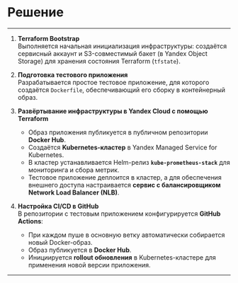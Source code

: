 # Решение

***

1. **Terraform Bootstrap**  
   Выполняется начальная инициализация инфраструктуры: создаётся сервисный аккаунт и S3-совместимый бакет (в Yandex Object Storage) для хранения состояния Terraform (`tfstate`).

2. **Подготовка тестового приложения**  
   Разрабатывается простое тестовое приложение, для которого создаётся `Dockerfile`, обеспечивающий его сборку в контейнерный образ.

3. **Развёртывание инфраструктуры в Yandex Cloud с помощью Terraform**  
   - Образ приложения публикуется в публичном репозитории **Docker Hub**.  
   - Создаётся **Kubernetes-кластер** в Yandex Managed Service for Kubernetes.  
   - В кластер устанавливается Helm-релиз **`kube-prometheus-stack`** для мониторинга и сбора метрик.  
   - Тестовое приложение деплоится в кластер, а для обеспечения внешнего доступа настраивается **сервис с балансировщиком Network Load Balancer (NLB)**.

4. **Настройка CI/CD в GitHub**  
   В репозитории с тестовым приложением конфигурируется **GitHub Actions**:  
   - При каждом пуше в основную ветку автоматически собирается новый Docker-образ.  
   - Образ публикуется в **Docker Hub**.  
   - Инициируется **rollout обновления** в Kubernetes-кластере для применения новой версии приложения.

***